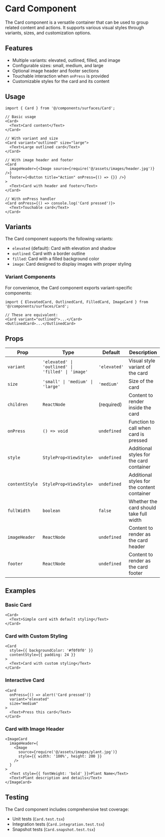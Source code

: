 # Card Component

The Card component is a versatile container that can be used to group related content and actions. It supports various visual styles through variants, sizes, and customization options.

## Features

- Multiple variants: elevated, outlined, filled, and image
- Configurable sizes: small, medium, and large
- Optional image header and footer sections
- Touchable interaction when `onPress` is provided
- Customizable styles for the card and its content

## Usage

```tsx
import { Card } from '@/components/surfaces/Card';

// Basic usage
<Card>
  <Text>Card content</Text>
</Card>

// With variant and size
<Card variant="outlined" size="large">
  <Text>Large outlined card</Text>
</Card>

// With image header and footer
<Card
  imageHeader={<Image source={require('@/assets/images/header.jpg')} />}
  footer={<Button title="Action" onPress={() => {}} />}
>
  <Text>Card with header and footer</Text>
</Card>

// With onPress handler
<Card onPress={() => console.log('Card pressed')}>
  <Text>Touchable card</Text>
</Card>
```

## Variants

The Card component supports the following variants:

- `elevated` (default): Card with elevation and shadow
- `outlined`: Card with a border outline
- `filled`: Card with a filled background color
- `image`: Card designed to display images with proper styling

### Variant Components

For convenience, the Card component exports variant-specific components:

```tsx
import { ElevatedCard, OutlinedCard, FilledCard, ImageCard } from '@/components/surfaces/Card';

// These are equivalent:
<Card variant="outlined">...</Card>
<OutlinedCard>...</OutlinedCard>
```

## Props

| Prop | Type | Default | Description |
|------|------|---------|-------------|
| `variant` | `'elevated' \| 'outlined' \| 'filled' \| 'image'` | `'elevated'` | Visual style variant of the card |
| `size` | `'small' \| 'medium' \| 'large'` | `'medium'` | Size of the card |
| `children` | `ReactNode` | (required) | Content to render inside the card |
| `onPress` | `() => void` | `undefined` | Function to call when card is pressed |
| `style` | `StyleProp<ViewStyle>` | `undefined` | Additional styles for the card container |
| `contentStyle` | `StyleProp<ViewStyle>` | `undefined` | Additional styles for the content container |
| `fullWidth` | `boolean` | `false` | Whether the card should take full width |
| `imageHeader` | `ReactNode` | `undefined` | Content to render as the card header |
| `footer` | `ReactNode` | `undefined` | Content to render as the card footer |

## Examples

### Basic Card

```tsx
<Card>
  <Text>Simple card with default styling</Text>
</Card>
```

### Card with Custom Styling

```tsx
<Card 
  style={{ backgroundColor: '#f0f0f0' }}
  contentStyle={{ padding: 24 }}
>
  <Text>Card with custom styling</Text>
</Card>
```

### Interactive Card

```tsx
<Card 
  onPress={() => alert('Card pressed')}
  variant="elevated"
  size="medium"
>
  <Text>Press this card</Text>
</Card>
```

### Card with Image Header

```tsx
<ImageCard
  imageHeader={
    <Image 
      source={require('@/assets/images/plant.jpg')}
      style={{ width: '100%', height: 200 }}
    />
  }
>
  <Text style={{ fontWeight: 'bold' }}>Plant Name</Text>
  <Text>Plant description and details</Text>
</ImageCard>
```

## Testing

The Card component includes comprehensive test coverage:

- Unit tests (`Card.test.tsx`)
- Integration tests (`Card.integration.test.tsx`)
- Snapshot tests (`Card.snapshot.test.tsx`)
